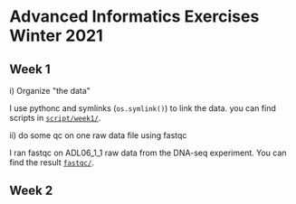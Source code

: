 # Advanced Informatics Exercises Winter 2021

##  Week 1

i) Organize "the data"

I use pythonc and symlinks (`os.symlink()`) to link the data. you can find scripts in [`script/week1/`](https://github.com/nargesr/AdvancedInformaticsExercisesPiplineAnalyses/tree/main/script/week1).

ii)  do some qc on one raw data file using fastqc

I ran fastqc on ADL06_1_1 raw data from the DNA-seq experiment. You can find the result [`fastqc/`](https://github.com/nargesr/AdvancedInformaticsExercisesPiplineAnalyses/tree/main/fastqc).


## Week 2

